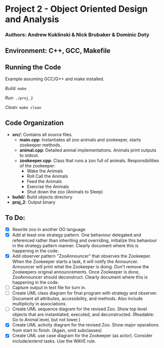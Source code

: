 # Project 2 - Object Oriented Design and Analysis
### Authors: Andrew Kuklinski & Nick Brubaker & Dominic Doty

## Environment: C++, GCC, Makefile

## Running the Code
Example assuming GCC/G++ and make installed.

*Build:* `make`

*Run:* `./proj_2`

*Clean:* `make clean`

## Code Organization
* **src/**: Contains all source files.
  * **main.cpp**: Instantiates all zoo animals and zookeeper, starts zookeeper methods.
  * **animal.cpp**: Detailed animal implementations. Animals print outputs to stdout.
  * **zookeeper.cpp**: Class that runs a zoo full of animals.  Responsibilities of the zookeeper:
    * Wake the Animals
    * Roll Call the Animals
    * Feed the Animals
    * Exercise the Animals
    * Shut down the zoo (Animals to Sleep)
* **build/**: Build objects directory
* **proj_2**: Output binary

## To Do:
- [x] Rewrite zoo in another OO language
- [x] Add at least one strategy pattern. One behaviour delegated and referenced rather than inheriting and overriding, initialize this behaviour in the strategy pattern manner. Clearly document where this is happening in the code.
- [x] Add observer pattern "ZooAnnouncer" that observes the Zookeeper. When the Zookeeper starts a task, it will notify the Announcer. Announcer will print what the Zookeeper is doing. Don't remove the Zookeepers original announcements. Once Zookeeper is done, ZooAnnouncer should deconstruct. Clearly document where this is happening in the code.
- [ ] Capture output in text file for turn in.
- [ ] Create UML class diagram for final program with strategy and observer. Document all attributes, accessibility, and methods. Also include multiplicity in associations.
- [ ] Create UML sequence diagram for the revised Zoo. Show top level objects that are instantiated, executed, and deconstructed. (Readable: Go to Animal level, but not lower.)
- [x] Create UML activity diagram for the revised Zoo. Show major operations from start to finish. (Again, omit subclasses)
- [x] Create UML use case diagram for the Zookeeper (as actor). Consider include/extend tasks. Use the WAVE rule.
